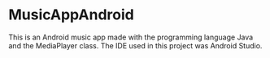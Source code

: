 # MusicAppAndroid

This is an Android music app made with the programming language Java and the MediaPlayer class. The IDE used in this project was Android Studio. 
